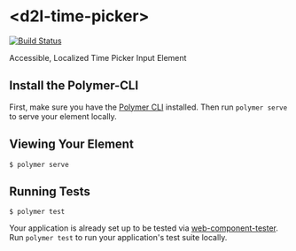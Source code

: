# \<d2l-time-picker\>

[![Build Status](https://travis-ci.org/BrightspaceUI/time-picker.svg?branch=master)](https://travis-ci.org/BrightspaceUI/time-picker)

Accessible, Localized Time Picker Input Element

## Install the Polymer-CLI

First, make sure you have the [Polymer CLI](https://www.npmjs.com/package/polymer-cli) installed. Then run `polymer serve` to serve your element locally.

## Viewing Your Element

```
$ polymer serve
```

## Running Tests

```
$ polymer test
```

Your application is already set up to be tested via [web-component-tester](https://github.com/Polymer/web-component-tester). Run `polymer test` to run your application's test suite locally.
